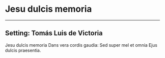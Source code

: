 # Jesu dulcis memoria

***

## Setting: Tomás Luis de Victoria

Jesu dulcis memoria
Dans vera cordis gaudia:
Sed super mel et omnia
Ejus dulcis praesentia.